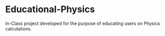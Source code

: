 # Educational-Physics
 In-Class project developed for the purpose of educating users on Physics calculations.
